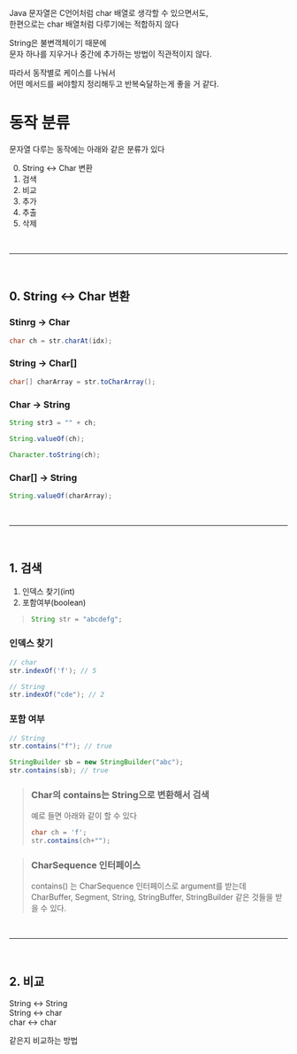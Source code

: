 Java 문자열은 C언어처럼 char 배열로 생각할 수 있으면서도,  
한편으로는 char 배열처럼 다루기에는 적합하지 않다   
  
String은 불변객체이기 때문에  
문자 하나를 지우거나 중간에 추가하는 방법이 직관적이지 않다.  
  
따라서 동작별로 케이스를 나눠서  
어떤 메서드를 써야할지 정리해두고 반복숙달하는게 좋을 거 같다.  
  
   
# 동작 분류  
문자열 다루는 동작에는 아래와 같은 분류가 있다  

0. String \<-\> Char 변환  
1. 검색  
2. 비교
3. 추가   
4. 추출  
5. 삭제  
  
<br>  

---

<br>

## 0. String \<-\> Char 변환  

### Stinrg -\> Char
```java
char ch = str.charAt(idx);
```

### String -\> Char\[]
```java
char[] charArray = str.toCharArray();
```

### Char -> String  
```java
String str3 = "" + ch;
```

```java
String.valueOf(ch);
```

```java
Character.toString(ch);
```

### Char\[] -> String
```java
String.valueOf(charArray);
```
  
<br>  
  
---  
  
<br>  
   
## 1. 검색  
1. 인덱스 찾기(int)  
2. 포함여부(boolean)  
   
> ```java  
> String str = "abcdefg";  
> ```  
  
### 인덱스 찾기
```java
// char
str.indexOf('f'); // 5
```
```java
// String
str.indexOf("cde"); // 2
```

### 포함 여부  
```java
// String
str.contains("f"); // true
```
```java
StringBuilder sb = new StringBuilder("abc");
str.contains(sb); // true
```  

> ### Char의 contains는 String으로 변환해서 검색
> 예로 들면 아래와 같이 할 수 있다  
> ```java
> char ch = 'f';
> str.contains(ch+"");
> ```
  
> ### CharSequence 인터페이스
> contains() 는 CharSequence 인터페이스로 argument를 받는데   
> CharBuffer, Segment, String, StringBuffer, StringBuilder 같은 것들을 받을 수 있다.  
    
<br>  
  
---  
  
<br>  
   
## 2. 비교 
String \<-\> String  
String \<-\> char  
char \<-\> char  
  
같은지 비교하는 방법  
  
